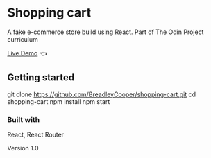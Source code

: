 # Shopping cart

A fake e-commerce store build using React. Part of The Odin Project curriculum

[Live Demo](https://shopping-cart-wheat-eight.vercel.app/) :point_left:

## Getting started
git clone https://github.com/BreadleyCooper/shopping-cart.git
cd shopping-cart
npm install
npm start

### Built with
React,
React Router

Version 1.0
